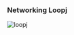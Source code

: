 ### Networking Loopj

![loopj](https://user-images.githubusercontent.com/27923352/178095038-575121d5-de4a-49a8-ab09-6a7dc3129f02.gif)
